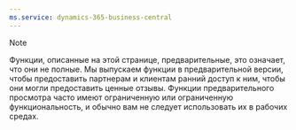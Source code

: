 ```yaml
---
ms.service: dynamics-365-business-central
---
```

> [!Note]
> Функции, описанные на этой странице, предварительные, это означает, что они не полные. Мы выпускаем функции в предварительной версии, чтобы предоставить партнерам и клиентам ранний доступ к ним, чтобы они могли предоставить ценные отзывы. Функции предварительного просмотра часто имеют ограниченную или ограниченную функциональность, и обычно вам не следует использовать их в рабочих средах.